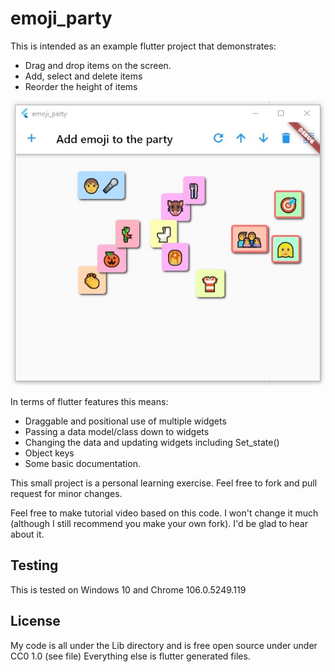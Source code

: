 # emoji_party

This is intended as an example flutter project that demonstrates:

* Drag and drop items on the screen.
* Add, select and delete items
* Reorder the height of items

![In app screenshot](./screenshots/Screenshot_2022-10-18_230405.jpg?raw=true "Screenshot")

In terms of flutter features this means:

* Draggable and positional use of multiple widgets
* Passing a data model/class down to widgets
* Changing the data and updating widgets including Set_state()
* Object keys
* Some basic documentation.

This small project is a personal learning exercise. Feel free to fork and pull request for minor changes.

Feel free to make tutorial video based on this code. I won't change it much (although I still recommend you make your own fork). I'd be glad to hear about it.

## Testing

This is tested on Windows 10 and Chrome 106.0.5249.119

## License

My code is all under the Lib directory and is free open source under under CC0 1.0 (see file)
Everything else is flutter generated files.
